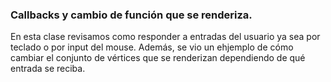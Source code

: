 ### Callbacks y cambio de función que se renderiza. 

En esta clase revisamos como responder a entradas del usuario ya sea por teclado o por input del mouse. Además, se vio un ehjemplo de cómo cambiar el conjunto de vértices que se renderizan dependiendo de qué entrada se reciba. 